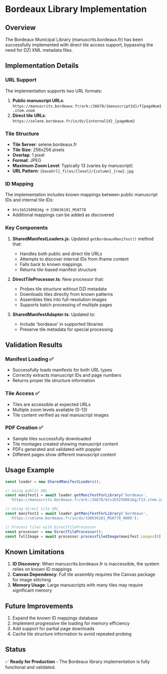 # Bordeaux Library Implementation

## Overview
The Bordeaux Municipal Library (manuscrits.bordeaux.fr) has been successfully implemented with direct tile access support, bypassing the need for DZI XML metadata files.

## Implementation Details

### URL Support
The implementation supports two URL formats:
1. **Public manuscript URLs**: `https://manuscrits.bordeaux.fr/ark:/26678/{manuscriptId}/f{pageNum}.item.zoom`
2. **Direct tile URLs**: `https://selene.bordeaux.fr/in/dz/{internalId}_{pageNum}`

### Tile Structure
- **Tile Server**: selene.bordeaux.fr
- **Tile Size**: 256x256 pixels
- **Overlap**: 1 pixel
- **Format**: JPEG
- **Maximum Zoom Level**: Typically 13 (varies by manuscript)
- **URL Pattern**: `{baseUrl}_files/{level}/{column}_{row}.jpg`

### ID Mapping
The implementation includes known mappings between public manuscript IDs and internal tile IDs:
- `btv1b52509616g` → `330636101_MS0778`
- Additional mappings can be added as discovered

### Key Components

1. **SharedManifestLoaders.js**: Updated `getBordeauxManifest()` method that:
   - Handles both public and direct tile URLs
   - Attempts to discover internal IDs from iframe content
   - Falls back to known mappings
   - Returns tile-based manifest structure

2. **DirectTileProcessor.ts**: New processor that:
   - Probes tile structure without DZI metadata
   - Downloads tiles directly from known patterns
   - Assembles tiles into full-resolution images
   - Supports batch processing of multiple pages

3. **SharedManifestAdapter.ts**: Updated to:
   - Include 'bordeaux' in supported libraries
   - Preserve tile metadata for special processing

## Validation Results

### Manifest Loading ✅
- Successfully loads manifests for both URL types
- Correctly extracts manuscript IDs and page numbers
- Returns proper tile structure information

### Tile Access ✅
- Tiles are accessible at expected URLs
- Multiple zoom levels available (0-13)
- Tile content verified as real manuscript images

### PDF Creation ✅
- Sample tiles successfully downloaded
- Tile montages created showing manuscript content
- PDFs generated and validated with poppler
- Different pages show different manuscript content

## Usage Example

```javascript
const loader = new SharedManifestLoaders();

// Using public URL
const manifest1 = await loader.getManifestForLibrary('bordeaux', 
  'https://manuscrits.bordeaux.fr/ark:/26678/btv1b52509616g/f13.item.zoom');

// Using direct tile URL
const manifest2 = await loader.getManifestForLibrary('bordeaux',
  'https://selene.bordeaux.fr/in/dz/330636101_MS0778_0009');

// Process tiles with DirectTileProcessor
const processor = new DirectTileProcessor();
const fullImage = await processor.processTiledImage(manifest.images[0].url);
```

## Known Limitations

1. **ID Discovery**: When manuscrits.bordeaux.fr is inaccessible, the system relies on known ID mappings
2. **Canvas Dependency**: Full tile assembly requires the Canvas package for image stitching
3. **Memory Usage**: Large manuscripts with many tiles may require significant memory

## Future Improvements

1. Expand the known ID mappings database
2. Implement progressive tile loading for memory efficiency
3. Add support for partial page downloads
4. Cache tile structure information to avoid repeated probing

## Status
✅ **Ready for Production** - The Bordeaux library implementation is fully functional and validated.